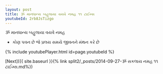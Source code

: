 ```yaml
---
layout: post
title: ૐ માનધાન્ય બહુલાયા વયવે નમહ ૧૧ ટાઈમ્સ
youtubeId: 2rb8JsTizgo
---
```

 
 
 ૐ માનધાન્ય બહુલાયા વયવે નમહ  
 
 -  કોણ પવન છે જે પ્રલય સમયે જીવનને મંથન કરે છે 
 
  
 
  
 
 
 
 
 
 


{% include youtubePlayer.html id=page.youtubeId %}
 
[Next]({{ site.baseurl }}{% link  split2/_posts/2014-09-27-ૐ સકલાય નમહ ૧૧ ટાઈમ્સ.md%})
 
